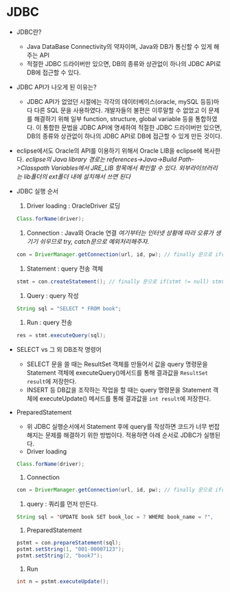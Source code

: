 # JDBC

* JDBC란?
  * Java DataBase Connectivity의 약자이며, Java와 DB가 통신할 수 있게 해주는 API
  * 적절한 JDBC 드라이버만 있으면, DB의 종류와 상관없이 하나의 JDBC API로 DB에 접근할 수 있다.
* JDBC API가 나오게 된 이유는?
  * JDBC API가 없었던 시절에는 각각의 데이터베이스\(oracle, mySQL 등등\)마다 다른 SQL 문을 사용하였다. 개발자들의 불편은 이루말할 수 없었고 이 문제를 해결하기 위해 일부 function, structure, global variable 등을 통합하였다. 이 통합한 문법을 JDBC API에 명세하여 적절한 JDBC 드라이버만 있으면, DB의 종류와 상관없이 하나의 JDBC API로 DB에 접근할 수 있게 만든 것이다.
* eclipse에서도 Oracle의 API를 이용하기 위해서 Oracle LIB을 eclipse에 복사한다. _eclipse의 Java library 경로는 references-&gt;Java-&gt;Build Path-&gt;Classpath Variables에서 JRE\_LIB 항목에서 확인할 수 있다. 외부라이브러리는 lib폴더의 ext폴더 내에 설치해서 쓰면 된다_
* JDBC 실행 순서

  1. Driver loading : OracleDriver 로딩

  ```java
  Class.forName(driver);
  ```

  1. Connection : Java와 Oracle 연결 _여기부터는 인터넷 상황에 따라 오류가 생기기 쉬우므로 try, catch문으로 예외처리해주자._

  ```java
  con = DriverManager.getConnection(url, id, pw); // finally 문으로 if(con != null) con.close(); 해주자.
  ```

  1. Statement : query 전송 객체

  ```java
  stmt = con.createStatement(); // finally 문으로 if(stmt != null) stmt.close(); 해주자.
  ```

  1. Query : query 작성

  ```java
  String sql = "SELECT * FROM book";
  ```

  1. Run : query 전송

  ```java
  res = stmt.executeQuery(sql);
  ```

* SELECT vs 그 외 DB조작 명령어
  * SELECT 문을 쓸 때는 ResultSet 객체를 만들어서 값을 query 명령문을 Statement 객체에 executeQuery\(\)메서드를 통해 결과값을 `ResultSet result`에 저장한다.
  * INSERT 등 DB값을 조작하는 작업을 할 때는 query 명령문을 Statement 객체에 executeUpdate\(\) 메서드를 통해 결과값을 `int result`에 저장한다.
* PreparedStatement

  * 위 JDBC 실행순서에서 Statement 후에 query를 작성하면 코드가 너무 번잡해지는 문제를 해결하기 위한 방법이다. 적용하면 아래 순서로 JDBC가 실행된다.
  * Driver loading

  ```java
  Class.forName(driver);
  ```

  1. Connection

  ```java
  con = DriverManager.getConnection(url, id, pw); // finally 문으로 if(con != null) con.close(); 해주자.
  ```

  1. query : 쿼리를 먼저 만든다.

  ```java
  String sql = 'UPDATE book SET book_loc = ? WHERE book_name = ?",
  ```

  1. PreparedStatement

  ```java
  pstmt = con.prepareStatement(sql);
  pstmt.setString(1, "001-00007123");
  pstmt.setString(2, "book7");
  ```

  1. Run

  ```java
  int n = pstmt.executeUpdate();
  ```

